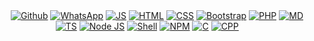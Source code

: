 <div align="center">
  <a href="https://github.com/lintanxai"><img src="https://img.shields.io/badge/github-%23121011.svg?style=for-the-badge&logo=github&logoColor=white" alt="Github"></a>
  <a href="https://wa.me/6285868154871"><img src="https://img.shields.io/badge/WhatsApp-25D366?style=for-the-badge&logo=whatsapp&logoColor=white" alt="WhatsApp"></a>
  <!-- <a href="!#"><img src="https://img.shields.io/badge/Kali-268BEE?style=for-the-badge&logo=kalilinux&logoColor=white" alt="Linux Kali"></a>
  <a href="!#"><img src="https://img.shields.io/badge/Debian-D70A53?style=for-the-badge&logo=debian&logoColor=white" alt="Linux Debian"></a>
  <a href="!#"><img src="https://img.shields.io/badge/Ubuntu-E95420?style=for-the-badge&logo=ubuntu&logoColor=white" alt="Linux Ubuntu"></a>
  <a href="!#"><img src="https://img.shields.io/badge/Alpine_Linux-%230D597F.svg?style=for-the-badge&logo=alpine-linux&logoColor=white" alt="Linux Alpine"></a> -->
  <a href="!#"><img src="https://img.shields.io/badge/javascript-%23323330.svg?style=for-the-badge&logo=javascript&logoColor=%23F7DF1E" alt="JS"></a>
  <a href="!#"><img src="https://img.shields.io/badge/html5-%23E34F26.svg?style=for-the-badge&logo=html5&logoColor=white" alt="HTML"></a>
  <a href="!#"><img src="https://img.shields.io/badge/css3-%231572B6.svg?style=for-the-badge&logo=css3&logoColor=white" alt="CSS"></a>
  <a href="!#"><img src="https://img.shields.io/badge/bootstrap-%23563D7C.svg?style=for-the-badge&logo=bootstrap&logoColor=white" alt="Bootstrap"></a>
  <a href="!#"><img src="https://img.shields.io/badge/php-%23777BB4.svg?style=for-the-badge&logo=php&logoColor=white" alt="PHP"></a>
  <a href="!#"><img src="https://img.shields.io/badge/markdown-%23000000.svg?style=for-the-badge&logo=markdown&logoColor=white" alt="MD"></a>
  <a href="!#"><img src="https://img.shields.io/badge/typescript-%23007ACC.svg?style=for-the-badge&logo=typescript&logoColor=white" alt="TS"></a>
  <a href="!#"><img src="https://img.shields.io/badge/node.js-6DA55F?style=for-the-badge&logo=node.js&logoColor=white" alt="Node JS"></a>
  <a href="!#"><img src="https://img.shields.io/badge/shell_script-%23121011.svg?style=for-the-badge&logo=gnu-bash&logoColor=white" alt="Shell"></a>
  <a href="https://npmjs.com/~lintanx"><img src="https://img.shields.io/badge/NPM-%23CB3837.svg?style=for-the-badge&logo=npm&logoColor=white" alt="NPM"></a>
  <a href="!#"><img src="https://img.shields.io/badge/c-%2300599C.svg?style=for-the-badge&logo=c&logoColor=white" alt="C"></a>
  <a href="!#"><img src="https://img.shields.io/badge/c++-%2300599C.svg?style=for-the-badge&logo=c%2B%2B&logoColor=white" alt="CPP"></a>
<a href="!#"><img src="" alt=""></a>
<a href="!#"><img src="" alt=""></a>
<a href="!#"><img src="" alt=""></a>
<a href="!#"><img src="" alt=""></a>
<a href="!#"><img src="" alt=""></a>
<a href="!#"><img src="" alt=""></a>
<a href="!#"><img src="" alt=""></a>
<a href="!#"><img src="" alt=""></a>
</div>
